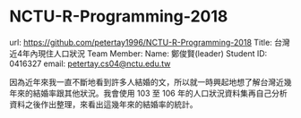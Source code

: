 # NCTU-R-Programming-2018
url: https://github.com/petertay1996/NCTU-R-Programming-2018
Title: 台灣近4年內現住人口狀況
Team Member:
Name: 鄭俊賢(leader)
Student ID: 0416327
email: petertay.cs04@nctu.edu.tw

因為近年來我一直不斷地看到許多人結婚的文，所以就一時興起地想了解台灣近幾年來的結婚率跟其他狀況。我會使用 103 至 106 年的人口狀況資料集再自己分析資料之後作出整理，來看出這幾年來的結婚率的統計。
